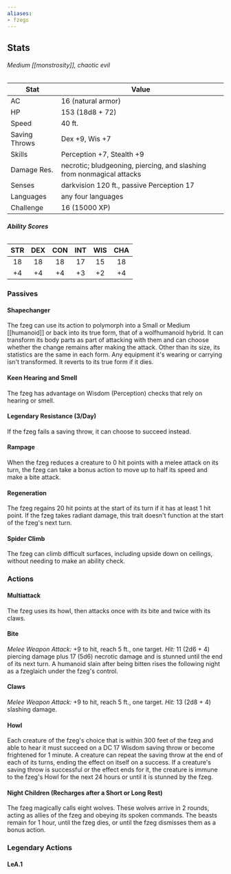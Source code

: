 ```yaml
---
aliases:
- fzegs
---
```

## Stats
###### *Medium [[monstrosity]], chaotic evil*
| Stat           | Value                                                                 |
| -------------- | --------------------------------------------------------------------- |
| AC             | 16 (natural armor)                                                    |
| HP             | 153 (18d8 + 72)                                                       |
| Speed          | 40 ft.                                                                |
| Saving Throws  | Dex +9, Wis +7                                                        |
| Skills         | Perception +7, Stealth +9                                             |
| Damage Res.    | necrotic; bludgeoning, piercing, and slashing from nonmagical attacks |
| Senses         | darkvision 120 ft., passive Perception 17                             |
| Languages      | any four languages                                                    |
| Challenge      | 16 (15000 XP)                                                         |
###### **Ability Scores**
| STR | DEX | CON | INT | WIS | CHA |
|:---:|:---:|:---:|:---:|:---:|:---:|
| 18  | 18  | 18  | 17  | 15  | 18  |
| +4  | +4  | +4  | +3  | +2  | +4  |
### Passives
#### Shapechanger
The fzeg can use its action to polymorph into a Small or Medium [[humanoid]] or back into its true form, that of a wolfhumanoid hybrid. It can transform its body parts as part of attacking with them and can choose whether the change remains after making the attack. Other than its size, its statistics are the same in each form. Any equipment it's wearing or carrying isn't transformed. It reverts to its true form if it dies.
#### Keen Hearing and Smell
The fzeg has advantage on Wisdom (Perception) checks that rely on hearing or smell.
#### Legendary Resistance (3/Day)
If the fzeg fails a saving throw, it can choose to succeed instead.
#### Rampage
When the fzeg reduces a creature to 0 hit points with a melee attack on its turn, the fzeg can take a bonus action to move up to half its speed and make a bite attack.
#### Regeneration
The fzeg regains 20 hit points at the start of its turn if it has at least 1 hit point. If the fzeg takes radiant damage, this trait doesn't function at the start of the fzeg's next turn.
#### Spider Climb
The fzeg can climb difficult surfaces, including upside down on ceilings, without needing to make an ability check.
### Actions
#### Multiattack
The fzeg uses its howl, then attacks once with its bite and twice with its claws.
#### Bite
_Melee Weapon Attack:_ +9 to hit, reach 5 ft., one target. 
_Hit:_ 11 (2d6 + 4) piercing damage plus 17 (5d6) necrotic damage and is stunned until the end of its next turn. A humanoid slain after being bitten rises the following night as a fzeglaich under the fzeg's control.
#### Claws
_Melee Weapon Attack:_ +9 to hit, reach 5 ft., one target. 
_Hit:_ 13 (2d8 + 4) slashing damage.
#### Howl
Each creature of the fzeg's choice that is within 300 feet of the fzeg and able to hear it must succeed on a DC 17 Wisdom saving throw or become frightened for 1 minute. A creature can repeat the saving throw at the end of each of its turns, ending the effect on itself on a success. If a creature's saving throw is successful or the effect ends for it, the creature is immune to the fzeg's Howl for the next 24 hours or until it is stunned by the fzeg.
#### Night Children (Recharges after a Short or Long Rest)
The fzeg magically calls eight wolves. These wolves arrive in 2 rounds, acting as allies of the fzeg and obeying its spoken commands. The beasts remain for 1 hour, until the fzeg dies, or until the fzeg dismisses them as a bonus action.
### Legendary  Actions
#### LeA.1